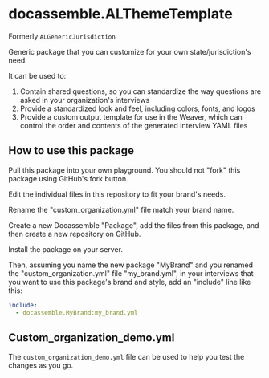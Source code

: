 # docassemble.ALThemeTemplate

Formerly `ALGenericJurisdiction`

Generic package that you can customize for your own state/jurisdiction's need.

It can be used to:

1. Contain shared questions, so you can standardize the way questions
are asked in your organization's interviews
1. Provide a standardized look and feel, including colors, fonts, and logos
1. Provide a custom output template for use in the Weaver, which can
control the order and contents of the generated interview YAML files

## How to use this package

Pull this package into your own playground. You should not "fork" this package using GitHub's fork button.

Edit the individual files in this repository to fit your brand's
needs.

Rename the "custom_organization.yml" file match your brand name.

Create a new Docassemble
"Package", add the files from this package, and then create a new repository on GitHub.

Install the package on your server.

Then, assuming you name the new package "MyBrand" and you renamed the "custom_organization.yml" file "my_brand.yml", in your interviews that you want to use this package's brand
and style, add an "include" line like this:

```yaml
include:
  - docassemble.MyBrand:my_brand.yml
```

## Custom_organization_demo.yml

The `custom_organization_demo.yml` file can be used to help you test the
changes as you go.